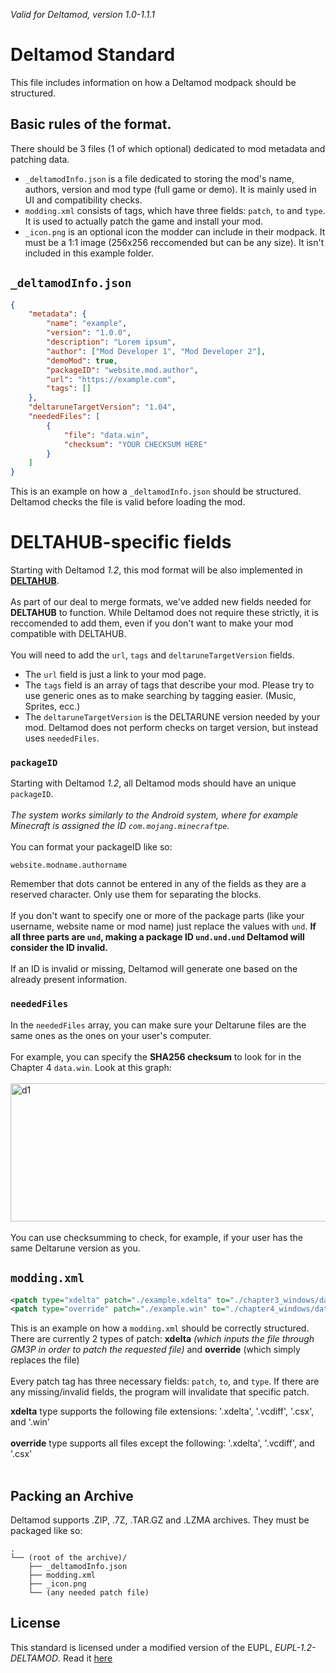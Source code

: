 _Valid for Deltamod, version 1.0-1.1.1_

# Deltamod Standard
This file includes information on how a Deltamod modpack should be structured.

## Basic rules of the format.
There should be 3 files (1 of which optional) dedicated to mod metadata and patching data.
- `_deltamodInfo.json` is a file dedicated to storing the mod's name, authors, version and mod type (full game or demo). It is mainly used in UI and compatibility checks.
- `modding.xml` consists of <patch> tags, which have three fields: `patch`, `to` and `type`. It is used to actually patch the game and install your mod.
- `_icon.png` is an optional icon the modder can include in their modpack. It must be a 1:1 image (256x256 reccomended but can be any size). It isn't included in this example folder.

## `_deltamodInfo.json`

```json
{
    "metadata": {
        "name": "example",
        "version": "1.0.0",
        "description": "Lorem ipsum",
        "author": ["Mod Developer 1", "Mod Developer 2"],
        "demoMod": true,
        "packageID": "website.mod.author",
        "url": "https://example.com",
        "tags": []
    },
    "deltaruneTargetVersion": "1.04",
    "neededFiles": [
        {
            "file": "data.win",
            "checksum": "YOUR CHECKSUM HERE"
        }
    ]
}
```
This is an example on how a `_deltamodInfo.json` should be structured. Deltamod checks the file is valid before loading the mod. 

# DELTAHUB-specific fields
Starting with Deltamod <i>1.2</i>, this mod format will be also implemented in [**DELTAHUB**](https://gamebanana.com/tools/20615).<br /><br /> As part of our deal to merge formats, we've added new fields needed for **DELTAHUB** to function. While Deltamod does not require these strictly, it is reccomended to add them, even if you don't want to make your mod compatible with DELTAHUB.<br /><br />
You will need to add the `url`, `tags` and `deltaruneTargetVersion` fields. 
- The `url` field is just a link to your mod page.
- The `tags` field is an array of tags that describe your mod. Please try to use generic ones as to make searching by tagging easier. (Music, Sprites, ecc.)
- The `deltaruneTargetVersion` is the DELTARUNE version needed by your mod. Deltamod does not perform checks on target version, but instead uses `neededFiles`.

### `packageID`
Starting with Deltamod <i>1.2</i>, all Deltamod mods should have an unique `packageID`.<br /><br />
_The system works similarly to the Android system, where for example Minecraft is assigned the ID `com.mojang.minecraftpe`.<br /><br />_
You can format your packageID like so: 
```
website.modname.authorname
```
Remember that dots cannot be entered in any of the fields as they are a reserved character. Only use them for separating the blocks.<br /><br />
If you don't want to specify one or more of the package parts (like your username, website name or mod name) just replace the values with `und`. <b>If all three parts are `und`, making a package ID `und.und.und` Deltamod will consider the ID invalid.</b><br /><br />
If an ID is invalid or missing, Deltamod will generate one based on the already present information.

### `neededFiles`
In the `neededFiles` array, you can make sure your Deltarune files are the same ones as the ones on your user's computer.<br /><br />
For example, you can specify the **SHA256 checksum** to look for in the Chapter 4 `data.win`. Look at this graph:<br /><br />
<img width="591" height="221" alt="d1" src="https://github.com/user-attachments/assets/e0476db0-7ba3-4150-8bfb-70779db81805" /><br /><br />
You can use checksumming to check, for example, if your user has the same Deltarune version as you.
## `modding.xml`

```xml
<patch type="xdelta" patch="./example.xdelta" to="./chapter3_windows/data.win" />
<patch type="override" patch="./example.win" to="./chapter4_windows/data.win" />
```

This is an example on how a `modding.xml` should be correctly structured. There are currently 2 types of patch: **xdelta** _(which inputs the file through GM3P in order to patch the requested file)_ and **override** (which simply replaces the file)<br /><br />
Every patch tag has three necessary fields: `patch`, `to`, and `type`. If there are any missing/invalid fields, the program will invalidate that specific patch.

**xdelta** type supports the following file extensions: '.xdelta', '.vcdiff', '.csx', and '.win' <br /> <br />
**override** type supports all files except the following: '.xdelta', '.vcdiff', and '.csx' <br /> <br />

## Packing an Archive
Deltamod supports .ZIP, .7Z, .TAR.GZ and .LZMA archives. They must be packaged like so:
```
.
└── (root of the archive)/
    ├── _deltamodInfo.json
    ├── modding.xml
    ├── _icon.png
    └── (any needed patch file)
```
## License
This standard is licensed under a modified version of the EUPL, _EUPL-1.2-DELTAMOD_. Read it [here](./LICENSE.txt)
